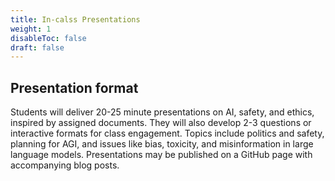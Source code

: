 ```yaml
---
title: In-calss Presentations
weight: 1
disableToc: false
draft: false
---
```


## Presentation format
Students will deliver 20-25 minute presentations on AI, safety, and ethics, inspired by assigned documents. They will also develop 2-3 questions or interactive formats for class engagement. Topics include politics and safety, planning for AGI, and issues like bias, toxicity, and misinformation in large language models. Presentations may be published on a GitHub page with accompanying blog posts.